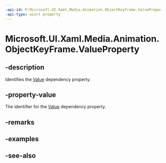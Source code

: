 ```yaml
---
-api-id: P:Microsoft.UI.Xaml.Media.Animation.ObjectKeyFrame.ValueProperty
-api-type: winrt property
---
```


<!-- Property syntax
public Windows.UI.Xaml.DependencyProperty ValueProperty { get; }
-->

# Microsoft.UI.Xaml.Media.Animation.ObjectKeyFrame.ValueProperty

## -description
Identifies the [Value](objectkeyframe_value.md) dependency property.

## -property-value
The identifier for the [Value](objectkeyframe_value.md) dependency property.

## -remarks

## -examples

## -see-also
